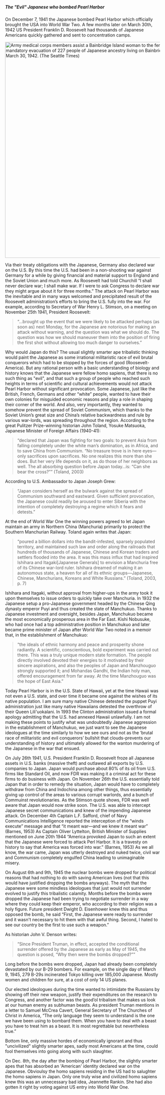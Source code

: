
##### The "Evil" Japanese who bombed Pearl Harbor


On December 7, 1941 the Japanese bombed Pearl Harbor which officially brought the USA into World War Two. A few months later on March 30th, 1942 US President Franklin D. Roosevelt had thousands of Japanese Americans quickly gathered and sent to concentration camps. 

[<img src="../../images/jap.jpg" alt="Army medical corps members assist a Bainbridge Island woman to the ferry during the mandatory evacuation of 227 people of Japanese ancestry living on Bainbridge Island on March 30, 1942. (The Seattle Times)"
	title="Army medical corps members assist a Bainbridge Island woman to the ferry during the mandatory evacuation of 227 people of Japanese ancestry living on Bainbridge Island on March 30, 1942. (The Seattle Times)" width="600" height="700" />](https://www.seattletimes.com/seattle-news/how-bainbridge-island-japanese-were-registered-forced-from-their-homes-during-world-war-ii-in-1942/)


Via their treaty obligations with the Japanese, Germany also declared war on the U.S. By this time the U.S. had been in a non-shooting war against Germany for a while by giving financial and material support to England and the Soviet Union and much more. As Roosevelt had told Churchill “I shall never declare war; I shall make war. If I were to ask Congress to declare war they might argue about it for three months.” The attack on Pearl Harbor was the inevitable and in many ways welcomed and precipitated result of the Roosevelt administration’s efforts to bring the U.S. fully into the war. For example, according to Secretary of War Henry L. Stimson, on a meeting on November 25th 1941, President Roosevelt:

>“…brought up the event that we were likely to be attacked perhaps (as soon as) next Monday, for the Japanese are notorious for making an attack without warning, and the question was what we should do. The question was how we should maneuver them into the position of firing the first shot without allowing too much danger to ourselves.”

Why would Japan do this? The usual slightly smarter ape tribalistic thinking would paint the Japanese as some irrational militaristic race of evil brutal conquerors which had to be stopped by the forces of good (Roosevelt-America). But any rational person with a basic understanding of biology and history knows that the Japanese were fellow homo sapiens, that there is no such thing as "evil", and that such a group of people who reached such heights in terms of scientific and cultural achievements would not attack Pearl Harbor without significant provocation. Some Japanese, just like the British, French, Germans and other “white” people, wanted to have their own colonies for misguided economic reasons and play a role in shaping their corner of the world. And also, very importantly, they wanted to somehow prevent the spread of Soviet Communism, which thanks to the Soviet Union’s great size and China’s relative backwardness and rule by various war-lords, was spreading throughout the region. According to the great Pulitzer Prize-winning historian John Toland, Yosuke Matsuoka, Japanese Minister of Foreign Affairs (1940-41):

>“declared that Japan was fighting for two goals: to prevent Asia from falling completely under the white man’s domination, as in Africa, and to save China from Communism. “No treasure trove is in here eyes—only sacrifices upon sacrifices. No one realizes this more than she does. But her very life depends on it, as do those of her neighbors as well. The all absorbing question before Japan today…is: “Can she bear the cross?”” (Toland, 2003)

According to U.S. Ambassador to Japan Joseph Grew:

>“Japan considers herself as the bulwark against the spread of Communism southward and eastward. Given sufficient provocation, the Japanese could readily be aroused to enter Siberia with the intention of completely destroying a regime which it fears and detests.”

At the end of World War One the winning powers agreed to let Japan maintain an army in Northern China (Manchuria) primarily to protect the Southern Manchurian Railway. Toland again writes that Japan:

>“poured a billion dollars into the bandit-infested, sparsely populated territory, and maintained such law and order along the railroads that hundreds of thousands of Japanese, Chinese and Korean traders and settlers flooded into the area. It was this mass influx that had inspired Ishihara and Itagaki[Japanese Generals] to envision a Manchuria free of its Chinese war-lord ruler. Ishihara dreamed of making it an autonomous state, a heaven for all of its ethnic groups—Japanese, Chinese, Manchurians, Koreans and White Russians.” (Toland, 2003, p. 7)

Ishihara and Itagaki, without approval from higher-ups in the army took it upon themselves to issue orders to quickly take over Manchuria.  In 1932 the Japanese setup a pro-Japanese government headed by the Chinese Qing dynasty emperor Puyi and thus created the state of Manchukuo. Thanks to Japanese investment and oversight, besides Japan, Manchukuo became the most economically prosperous area in the Far East. Kishi Nobusuke, who had once had a top administrative position in Manchukuo and later became prime minister of Japan after World War Two noted in a memoir that, in the establishment of Manchukuo:

>“the ideals of ethnic harmony and peace and prosperity shone radiantly. A scientific, conscientious, bold experiment was carried out there. This was a truly unique modern state formation. The people directly involved devoted their energies to it motivated by their sincere aspirations, and also the peoples of Japan and Manzhouguo strongly supported it; and Mohandas Gandhi, the Indian holy man, offered encouragement from far away. At the time Manzhouguo was the hope of East Asia.” 

Today Pearl Harbor is in the U.S. State of Hawaii, yet at the time Hawaii was not even a U.S. state, and over time it became one against the wishes of its native population. I am sure many native Chinese detested the puppet Puyi administration just like many native Hawaiians detested the overthrow of their Queen Lili'uokalani. In 1993 the Clinton administration issued a formal apology admitting that the U.S. had annexed Hawaii unlawfully. I am not making these points to justify what was undoubtedly Japanese aggression in the establishment of Manchukuo, we just want to see the Japanese ideologues at the time similarly to how we see ours and not as the ‘brutal race of militaristic and evil conquerors’ bullshit that clouds-prevents our understanding of history and ultimately allowed for the wanton murdering of the Japanese in the war that ensued.

On July 26th 1941, U.S. President Franklin D. Roosevelt froze all Japanese assets in U.S. banks (massive theft) and outlawed all exports by U.S. companies to Japan. Japan would purchase about 80% of its oil from U.S. firms like Standard Oil, and now FDR was making it a criminal act for these firms to do business with Japan.  On November 26th the U.S. essentially told Japan that in order to remedy the situation, Japan would have to completely withdraw from China and Indochina among other things, thus essentially giving up control of the areas to various corrupt warlords, and a bunch of Commuinst revolutionaries. As the Stimson quote shows, FDR was well aware that Japan would now strike soon. The U.S. was able to intercept Japanese secret communications and knew of the impending Japanese attack. On December 4th Captain L.F. Safford, chief of Navy Communications Intelligence reported the interception of the “winds execute” message and that “it meant war—and we knew it meant war” (Barnes, 1953)  As Captain Oliver Lyttelton, British Minister of Supplies mentioned on June 20th 1944 “America provoked Japan to such an extent that the Japanese were forced to attack Perl Harbor. It is a travesty on history to say that America was forced into war.”  (Barnes, 1953) As we all know, the war came, Japan was utterly destroyed and nuked twice, civil war and Communism completely engulfed China leading to unimaginable misery.

On August 6th and 9th, 1945 the nuclear bombs were dropped for political reasons that had nothing to do with saving American lives (not that this would have justified dropping the bombs anyways). The myth that the Japanese were some mindless ideologues that just would not surrender evolved to justify this tribalistic calamity. Months before the bombs were dropped the Japanese had been trying to negotiate surrender in a way where they could keep their emperor, who according to their religion was a holy figure. Future president Dwight D. Eisenhower knew this and thus opposed the bomb, he said “First, the Japanese were ready to surrender and it wasn't necessary to hit them with that awful thing. Second, I hated to see our country be the first to use such a weapon.”

As historian John V. Denson writes:

>“Since President Truman, in effect, accepted the conditional surrender offered by the Japanese as early as May of 1945, the question is posed, “Why then were the bombs dropped?””

Long before the bombs were dropped, Japan had already been completely devastated by our B-29 bombers. For example, on the single day of March 9, 1945, 279 B-29s incinerated Tokyo killing over 185,000 Japanese. Mostly women and children for sure, at a cost of only 14 US planes.

Our elected ideologues during the time wanted to intimidate the Russians by showing off their new weapon, justify their expenditures on the research to Congress, and another factor was the good’ol tribalism that makes us look at our human enemy as subhuman beasts. As president Truman mentions in a letter to Samuel McCrea Cavert, General Secretary of The Churches of Christ in America, “The only language they seem to understand is the one we have been using to bombard them. When you have to deal with a beast you have to treat him as a beast. It is most regrettable but nevertheless true.”

Bottom line, only massive hordes of economically ignorant and thus "uncivilized" slightly smarter apes, sadly most Americans at the time, could fool themselves into going along with such slaughter. 

On Dec. 8th, the day after the bombing of Pearl Harbor, the slightly smarter apes that has absorbed an 'American' identity declared war on the Japanese. Obvioulsy the homo sapiens residing in the US had to salughter the homo sapiens in Japan. Only one truly wise and civilized homo sapiens knew this was an unnecessary bad idea, Jeannette Rankin. She had also gotten it right by voting against US entry into World War One. 

